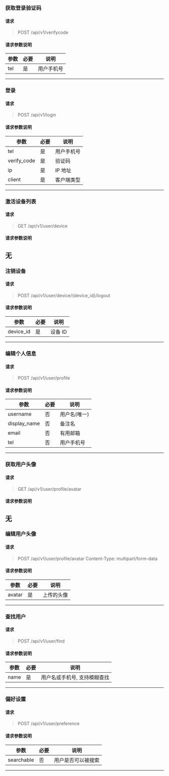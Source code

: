 ### 获取登录验证码
#### 请求
> POST /api/v1/verifycode

#### 请求参数说明
| 参数 | 必要 | 说明 |
| ------------- | ------------- | ----- |
| tel | 是 | 用户手机号 |
----

### 登录
#### 请求
> POST /api/v1/login

#### 请求参数说明
| 参数 | 必要 | 说明 |
| ------------- | ------------- | ----- |
| tel | 是 | 用户手机号 |
| verify_code | 是 | 验证码 |
| ip | 是 | IP 地址 |
| client | 是 | 客户端类型 |
----

### 激活设备列表
#### 请求
> GET /api/v1/user/device

#### 请求参数说明
无
----

### 注销设备
#### 请求
> POST /api/v1/user/device/{device_id}/logout

#### 请求参数说明
| 参数 | 必要 | 说明 |
| ------------- | ------------- | ----- |
| device_id | 是 | 设备 ID |
----

### 编辑个人信息
#### 请求
> POST /api/v1/user/profile

#### 请求参数说明
| 参数 | 必要 | 说明 |
| ------------- | ------------- | ----- |
| username | 否 | 用户名(唯一) |
| display_name | 否 | 备注名 |
| email | 否 | 有用邮箱 |
| tel | 否 | 用户手机号 |
----

### 获取用户头像
#### 请求
> GET /api/v1/user/profile/avatar

#### 请求参数说明
无
----

### 编辑用户头像
#### 请求
> POST /api/v1/user/profile/avatar
Content-Type: multipart/form-data

#### 请求参数说明
| 参数 | 必要 | 说明 |
| ------------- | ------------- | ----- |
| avatar | 是 | 上传的头像 |
----

### 查找用户
#### 请求
> POST /api/v1/user/find

#### 请求参数说明
| 参数 | 必要 | 说明 |
| ------------- | ------------- | ----- |
| name | 是 | 用户名或手机号, 支持模糊查找 |
----

### 偏好设置
#### 请求
> POST /api/v1/user/preference

#### 请求参数说明
| 参数 | 必要 | 说明 |
| ------------- | ------------- | ----- |
| searchable | 否 | 用户是否可以被搜索 |
----